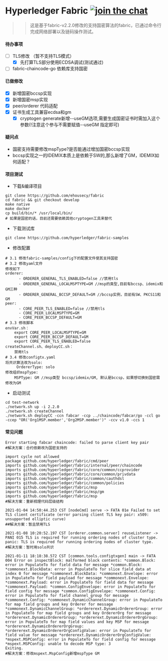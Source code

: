 # Hyperledger Fabric [![join the chat][rocketchat-image]][rocketchat-url]

[rocketchat-url]: https://chat.hyperledger.org/channel/fabric
[rocketchat-image]: https://open.rocket.chat/images/join-chat.svg

>> 这是基于fabric-v2.2.0修改的支持国密算法的fabric，已通过命令行完成网络部署以及链码操作测试。

#### 待办事项

- [ ] TLS修改 （暂不支持TLS模式）
  - [x] 先打算TLS部分使用ECDSA调试(测试通过)
- [ ] fabric-chaincode-go 依赖库支持国密

#### 已做修改

- [x] 新增国密bccsp实现
- [x] 新增国密msp实现
- [x] peer/orderer 代码适配
- [x] 证书生成工具兼容ecdsa和gm
  - [x] cryptogen generate新增--useGM选项,需要生成国密证书时需加入这个参数(!注意这个参与不需要赋值--useGM 指定即可)

#### 疑问点
- 国密支持需要修改mspType?是否能通过增加国密bccsp实现
- bccsp实现之一的IDEMIX本质上是依赖于SW的,那么新增了GM，IDEMIX如何适配？
#### 项目测试

- 下载&编译项目
```
git clone https://github.com/ehousecy/fabric
cd fabric && git checkout develop
make native
make docker
cp build/bin/* /usr/local/bin/
# 如果是国密的话，目前还需要依赖其他cryptogen工具来替代
```
- 下载测试库
```
git clone https://github.com/hyperledger/fabric-samples
```
- 修改配置
```
# 3.1 修改fabric-samples/config下的配置文件使其支持国密
# 3.2 修改yaml文件
修改如下
orderer:  
      - ORDERER_GENERAL_TLS_ENABLED=false //禁用tls
      - ORDERER_GENERAL_LOCALMSPTYPE=GM //msp的类型,目前有bccsp、idemix和GM三种
      - ORDERER_GENERAL_BCCSP_DEFAULT=GM //bccsp实例，目前有SW、PKCS11和GM
peer:
      - CORE_PEER_TLS_ENABLED=false //禁用tls
      - CORE_PEER_LOCALMSPTYPE=GM
      - CORE_PEER_BCCSP_DEFAULT=GM           
# 3.3 修改脚本
envVar.sh：
    export CORE_PEER_LOCALMSPTYPE=GM
    export CORE_PEER_BCCSP_DEFAULT=GM
    export CORE_PEER_TLS_ENABLED=false
createChannel.sh、deployCC.sh：
    禁用tls  
# 3.4 修改configtx.yaml
将共识算法改为solo:
     OrdererType: solo
修改组织mspType:
    MSPType: GM //msp类型 bccsp/idemix/GM, 默认是bccsp，如果想切换到国密需修改为GM            
```

- 启动测试
```
cd test-network
./network.sh up -i 2.2.0
./network.sh createChannel
./network.sh deployCC -ccn fabcar -ccp ../chaincode/fabcar/go -ccl go -ccep "OR('Org1MSP.member','Org2MSP.member')" -ccv v1.0 -ccs 1
```

#### 常见问题

```
Error starting fabcar chaincode: failed to parse client key pair
#解决方案：合约依赖改为国密支持的
```
```
import cycle not allowed
package github.com/hyperledger/fabric/cmd/peer
imports github.com/hyperledger/fabric/internal/peer/chaincode
imports github.com/hyperledger/fabric/core/common/ccprovider
imports github.com/hyperledger/fabric/core/common/privdata
imports github.com/hyperledger/fabric/common/cauthdsl
imports github.com/hyperledger/fabric/common/policies
imports github.com/hyperledger/fabric/msp
imports github.com/hyperledger/fabric/msp/gm
imports github.com/hyperledger/fabric/msp
#解决方案：重新梳理代码层级结构
```
```
2021-01-04 14:50:44.253 CST [nodeCmd] serve -> FATA 01e Failed to set TLS client certificate (error parsing client TLS key pair: x509: unsupported elliptic curve)
##解决方案：暂且禁用TLS
```
```
2021-01-08 10:20:52.197 CST [orderer.common.server] reuseListener -> PANI 015 TLS is required for running ordering nodes of cluster type.
panic: TLS is required for running ordering nodes of cluster type.
#解决方案：暂时用solo共识
```
```
2021-01-11 18:18:38.572 CST [common.tools.configtxgen] main -> FATA 004 Error on inspectBlock: malformed block contents: *common.Block: error in PopulateTo for field data for message *common.Block: *commonext.BlockData: error in PopulateTo for slice field data at index 0 for message *commonext.BlockData: *commonext.Envelope: error in PopulateTo for field payload for message *commonext.Envelope: *commonext.Payload: error in PopulateTo for field data for message *commonext.Payload: *common.ConfigEnvelope: error in PopulateTo for field config for message *common.ConfigEnvelope: *commonext.Config: error in PopulateTo for field channel_group for message *commonext.Config: *commonext.DynamicChannelGroup: error in PopulateTo for map field groups and key Orderer for message *commonext.DynamicChannelGroup: *ordererext.DynamicOrdererGroup: error in PopulateTo for map field groups and key OrdererOrg for message *ordererext.DynamicOrdererGroup: *ordererext.DynamicOrdererOrgGroup: error in PopulateTo for map field values and key MSP for message *ordererext.DynamicOrdererOrgGroup: *ordererext.DynamicOrdererOrgConfigValue: error in PopulateTo for field value for message *ordererext.DynamicOrdererOrgConfigValue: *mspext.MSPConfig: error in PopulateTo for field config for message *mspext.MSPConfig: unable to decode MSP type: 3
Exiting.
#解决方案：修改mspext.MspConfig新增mspType GM
```